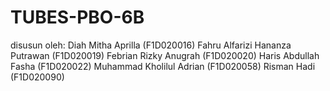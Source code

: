 # TUBES-PBO-6B
disusun oleh:
Diah Mitha Aprilla (F1D020016)
Fahru Alfarizi Hananza Putrawan (F1D020019)
Febrian Rizky Anugrah (F1D020020) 
Haris Abdullah Fasha (F1D020022) 
Muhammad Kholilul Adrian (F1D020058)
Risman Hadi (F1D020090)
